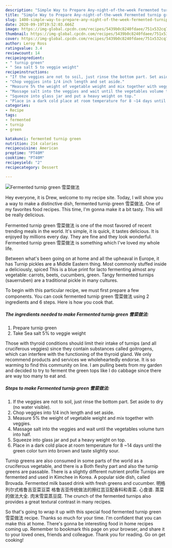 ```yaml
---
description: "Simple Way to Prepare Any-night-of-the-week Fermented turnip green 雪菜做法"
title: "Simple Way to Prepare Any-night-of-the-week Fermented turnip green 雪菜做法"
slug: 1400-simple-way-to-prepare-any-night-of-the-week-fermented-turnip-green
date: 2020-09-19T19:52:03.666Z
image: https://img-global.cpcdn.com/recipes/5439b0c8240fdaee/751x532cq70/fermented-turnip-green-雪菜做法-recipe-main-photo.jpg
thumbnail: https://img-global.cpcdn.com/recipes/5439b0c8240fdaee/751x532cq70/fermented-turnip-green-雪菜做法-recipe-main-photo.jpg
cover: https://img-global.cpcdn.com/recipes/5439b0c8240fdaee/751x532cq70/fermented-turnip-green-雪菜做法-recipe-main-photo.jpg
author: Leroy Ross
ratingvalue: 3.4
reviewcount: 14
recipeingredient:
- " turnip green"
- " Sea salt 5 to veggie weight"
recipeinstructions:
- "If the veggies are not to soil, just rinse the bottom part. Set aside to dry (no water visible)."
- "Chop veggies into 1/4 inch length and set aside."
- "Measure 5% the weight of vegetable weight and mix together with veggies."
- "Massage salt into the veggies and wait until the vegetables volume turn into half."
- "Squeeze into glass jar and put a heavy weight on top."
- "Place in a dark cold place at room temperature for 8 ~14 days until the green color turn into brown and taste slightly sour."
categories:
- Recipe
tags:
- fermented
- turnip
- green

katakunci: fermented turnip green 
nutrition: 214 calories
recipecuisine: American
preptime: "PT40M"
cooktime: "PT40M"
recipeyield: "2"
recipecategory: Dessert

---
```



![Fermented turnip green 雪菜做法](https://img-global.cpcdn.com/recipes/5439b0c8240fdaee/751x532cq70/fermented-turnip-green-雪菜做法-recipe-main-photo.jpg)

Hey everyone, it is Drew, welcome to my recipe site. Today, I will show you a way to make a distinctive dish, fermented turnip green 雪菜做法. One of my favorites food recipes. This time, I'm gonna make it a bit tasty. This will be really delicious.

Fermented turnip green 雪菜做法 is one of the most favored of recent trending meals in the world. It's simple, it is quick, it tastes delicious. It is enjoyed by millions every day. They are fine and they look wonderful. Fermented turnip green 雪菜做法 is something which I've loved my whole life.

Between what&#39;s been going on at home and all the upheaval in Europe, it has Turnip pickles are a Middle Eastern thing. Most commonly stuffed inside a deliciously, spiced This is a blue print for lacto fermenting almost any vegetable: carrots, beets, cucumbers, green. Tangy fermented turnips (sauerruben) are a traditional pickle in many cultures.


To begin with this particular recipe, we must first prepare a few components. You can cook fermented turnip green 雪菜做法 using 2 ingredients and 6 steps. Here is how you cook that.

<!--inarticleads1-->

##### The ingredients needed to make Fermented turnip green 雪菜做法:

1. Prepare  turnip green
1. Take  Sea salt 5% to veggie weight


Those with thyroid conditions should limit their intake of turnips (and all cruciferous veggies) since they contain substances called goitrogens, which can interfere with the functioning of the thyroid gland. We only recommend products and services we wholeheartedly endorse. It is so warming to find this community on line. I am pulling beets from my garden and decided to try to ferment the green tops like I do cabbage since there are way too many to eat and. 

<!--inarticleads2-->

##### Steps to make Fermented turnip green 雪菜做法:

1. If the veggies are not to soil, just rinse the bottom part. Set aside to dry (no water visible).
1. Chop veggies into 1/4 inch length and set aside.
1. Measure 5% the weight of vegetable weight and mix together with veggies.
1. Massage salt into the veggies and wait until the vegetables volume turn into half.
1. Squeeze into glass jar and put a heavy weight on top.
1. Place in a dark cold place at room temperature for 8 ~14 days until the green color turn into brown and taste slightly sour.


Turnip greens are also consumed in some parts of the world as a cruciferous vegetable, and there is a Both fleshy part and also the turnip greens are passable. There is a slightly different nutrient profile Turnips are fermented and used in Kimchee in Korea. A popular side dish, called Brovada. Fermented milk based drink with fresh greens and cucumber. 明格列尔式格鲁吉亚菜豆菜 格鲁吉亚传统做法的擦红芸豆配香料和青菜. 心食谱. 蒸菜的做法大全. 肉末雪菜蒸豆腐. The crunch of the fermented turnips also provides a great textural contrast in many recipes. 

So that's going to wrap it up with this special food fermented turnip green 雪菜做法 recipe. Thanks so much for your time. I'm confident that you can make this at home. There's gonna be interesting food in home recipes coming up. Remember to bookmark this page on your browser, and share it to your loved ones, friends and colleague. Thank you for reading. Go on get cooking!
